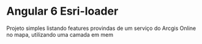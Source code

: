 # Angular 6 Esri-loader 

Projeto simples listando features provindas de um serviço do Arcgis Online no mapa, utilizando uma camada em mem 
